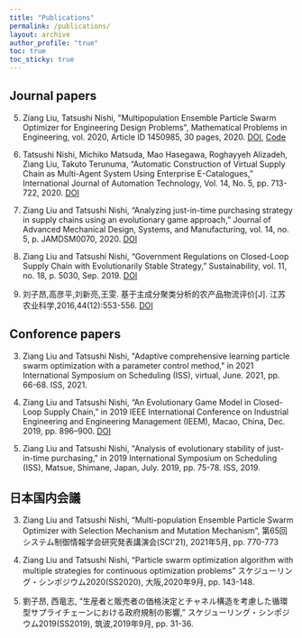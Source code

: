 ```yaml
---
title: "Publications"
permalink: /publications/
layout: archive
author_profile: "true"
toc: true
toc_sticky: true
---
```


## Journal papers

5. Ziang Liu, Tatsushi Nishi, "Multipopulation Ensemble Particle Swarm Optimizer for Engineering Design Problems", Mathematical Problems in Engineering, vol. 2020, Article ID 1450985, 30 pages, 2020.
[DOI](https://doi.org/10.1155/2020/1450985 "https://doi.org/10.1155/2020/1450985"), [Code](https://github.com/zi-ang-liu/MPEPSO)   

4. Tatsushi Nishi, Michiko Matsuda, Mao Hasegawa, Roghayyeh Alizadeh, Ziang Liu, Takuto Terunuma, “Automatic Construction of Virtual Supply Chain as Multi-Agent System Using Enterprise E-Catalogues,” International Journal of Automation Technology, Vol. 14, No. 5, pp. 713-722, 2020.
[DOI](https://doi.org/10.20965/ijat.2020.p0713 "https://doi.org/10.20965/ijat.2020.p0713")   

3. Ziang Liu and Tatsushi Nishi, “Analyzing just-in-time purchasing strategy in supply chains using an evolutionary game approach,” Journal of Advanced Mechanical Design, Systems, and Manufacturing, vol. 14, no. 5, p. JAMDSM0070, 2020.
[DOI](https://doi.org/10.1299/jamdsm.2020jamdsm0070 "https://doi.org/10.1299/jamdsm.2020jamdsm0070")

2. Ziang Liu and Tatsushi Nishi, “Government Regulations on Closed-Loop Supply Chain with Evolutionarily Stable Strategy,” Sustainability, vol. 11, no. 18, p. 5030, Sep. 2019.
[DOI](https://doi.org/10.3390/su11185030 "https://doi.org/10.3390/su11185030")   

1. 刘子昂,高彦平,刘新亮,王雯. 基于主成分聚类分析的农产品物流评价[J]. 江苏农业科学,2016,44(12):553-556.
[DOI](https://doi.org/10.15889/j.issn.1002-1302.2016.12.162 "https://doi.org/10.15889/j.issn.1002-1302.2016.12.162")

## Conforence papers

3. Ziang Liu and Tatsushi Nishi, "Adaptive comprehensive learning particle swarm optimization with a parameter control method," in 2021 International Symposium on Scheduling (ISS), virtual, June. 2021, pp. 66-68. ISS, 2021.   

2. Ziang Liu and Tatsushi Nishi, “An Evolutionary Game Model in Closed-Loop Supply Chain,” in 2019 IEEE International Conference on Industrial Engineering and Engineering Management (IEEM), Macao, China, Dec. 2019, pp. 896–900. [DOI](https://doi.org/10.1109/IEEM44572.2019.8978741 "https://doi.org/10.1109/IEEM44572.2019.8978741")   

1. Ziang Liu and Tatsushi Nishi, "Analysis of evolutionary stability of just-in-time purchasing," in 2019 International Symposium on Scheduling (ISS), Matsue, Shimane, Japan, July. 2019, pp. 75-78. ISS, 2019.

## 日本国内会議

3. Ziang Liu and Tatsushi Nishi, “Multi-population Ensemble Particle Swarm Optimizer with Selection Mechanism and Mutation Mechanism”, 第65回システム制御情報学会研究発表講演会(SCI'21), 2021年5月, pp. 770-773

2. Ziang Liu and Tatsushi Nishi, “Particle swarm optimization algorithm with multiple strategies for continuous optimization problems” スケジューリング・シンポジウム2020(SS2020), 大阪,2020年9月, pp. 143-148.

1. 劉子昂, 西竜志, “生産者と販売者の価格決定とチャネル構造を考慮した循環型サプライチェーンにおける政府規制の影響,” スケジューリング・シンポジウム2019(SS2019), 筑波,2019年9月, pp. 31-36.
